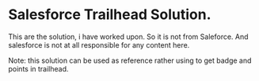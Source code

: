 # Salesforce Trailhead Solution. 

This are the solution, i have worked upon. So it is not from Saleforce. And salesforce is not at all responsible for any content here. 

Note: this solution can be used as reference rather using to get badge and points in trailhead. 
